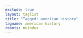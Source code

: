 ```yaml
---
exclude: true
layout: taglist
title: "Tagged: american history"
tagname: american history
robots: noindex
---
```

